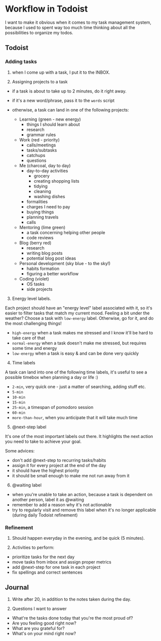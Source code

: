# Workflow in Todoist

I want to make it obvious when it comes to my task management system, because I used to spent way too much time thinking about all the possibilities to organize my todos.

## Todoist

### Adding tasks

1. when I come up with a task, I put it to the INBOX.

2. Assigning projects to a task

- if a task is about to take up to 2 minutes, do it right away.
- if it's a new word/phrase, pass it to the `words` script

- otherwise, a task can land in one of the following projects:

  - Learning (green - new energy)
    - things I should learn about
    - research
    - grammar rules
  - Work (red - priority)
    - calls/meetings
    - tasks/subtasks
    - catchups
    - questions
  - Me (charcoal, day to day)
    - day-to-day activities
      - grocery
      - creating shopping lists
      - tidying
      - cleaning
      - washing dishes
    - formalities
    - charges I need to pay
    - buying things
    - planning travels
    - calls
  - Mentoring (lime green)
    - a task concerning helping other people
    - code reviews
  - Blog (berry red)
    - research
    - writing blog posts
    - potential blog post ideas
  - Personal development (sky blue - to the sky!)
    - habits formation
    - figuring a better workflow
  - Coding (violet)
    - OS tasks
    - side projects

3. Energy level labels.

Each project should have an "energy level" label associated with it, so it's easier to filter tasks that match my current mood. Feeling a bit under the weather? Choose a task with `low-energy` label. Otherwise, go for it, and do the most challenging things!

- `high-energy` when a task makes me stressed and I know it'll be hard to take care of that
- `normal-energy` when a task doesn't make me stressed, but requires some time and energy
- `low-energy` when a task is easy & and can be done very quickly

4. Time labels

A task can land into one of the following time labels, it's useful to see a possible timebox when planning a day or life :)

- `2-min`, very quick one - just a matter of searching, adding stuff etc.
- `5-min`
- `10-min`
- `15-min`
- `25-min`, a timespan of pomodoro session
- `60-min`
- `more-than-hour`, when you anticipate that it will take much time

5. @next-step label

It's one of the most important labels out there. It highlights the next action you need to take to achieve your goal.

Some advices:
- don't add @next-step to recurring tasks/habits
- assign it for every project at the end of the day
- it should have the highest priority
- it should be small enough to make me not run away from it

6. @waiting label

- when you're unable to take an action, because a task is dependent on another person, label it as @waiting
- remember to add a reason why it's not actionable
- try to regularly visit and remove this label when it's no longer applicable (during daily Todoist refinement)

### Refinement

1. Should happen everyday in the evening, and be quick (5 minutes).

2. Activities to perform:

- prioritize tasks for the next day
- move tasks from inbox and assign proper metrics
- add @next-step for one task in each project
- fix spellings and correct sentences

## Journal

1. Write after 20, in addition to the notes taken during the day.

2. Questions I want to answer
- What're the tasks done today that you're the most proud of?
- Are you feeling good right now?
- What are you grateful for?
- What's on your mind right now?
